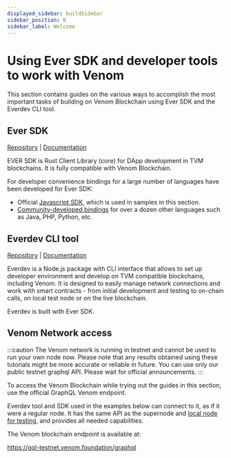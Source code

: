 ```yaml
---
displayed_sidebar: buildSidebar
sidebar_position: 0
sidebar_label: Welcome
---
```


# Using Ever SDK and developer tools to work with Venom

This section contains guides on the various ways to accomplish the most important tasks of building on Venom Blockchain using Ever SDK and the Everdev CLI tool.

## Ever SDK

[Repository](https://github.com/tonlabs/ever-sdk) | [Documentation](https://docs.everos.dev/ever-sdk/) 

EVER SDK is Rust Client Library (core) for DApp development in TVM blockchains. It is fully compatible with Venom Blockchain. 

For developer convenience bindings for a large number of languages have been developed for Ever SDK:

- Official [Javascript SDK](https://github.com/tonlabs/ever-sdk-js), which is used in samples in this section.
- [Community-developed bindings](https://docs.everos.dev/ever-sdk/#community-bindings) for over a dozen other languages such as Java, PHP, Python, etc.

## Everdev CLI tool

[Repository](https://github.com/tonlabs/everdev) | [Documentation](https://docs.everos.dev/everdev/) 

Everdev is a Node.js package with CLI interface that allows to set up developer environment and develop on TVM compatible blockchains, including Venom. It is designed to easily manage network connections and work with smart contracts - from initial development and testing to on-chain calls, on local test node or on the live blockchain.

Everdev is built with Ever SDK.


## Venom Network access

:::caution
The Venom network is running in testnet and cannot be used to run your own node now. Please note that any results obtained using these tutorials might be more accurate or reliable in future. You can use only our public testnet graphql API. Please wait for official announcements.
:::

To access the Venom Blockchain while trying out the guides in this section, use the official GraphQL Venom endpoint.

Everdev tool and SDK used in the examples below can connect to it, as if it were a regular node. It has the same API as the supernode and [local node for testing](https://github.com/tonlabs/evernode-se), and provides all needed capabilities.

The Venom blockchain endpoint is available at:

https://gql-testnet.venom.foundation/graphql